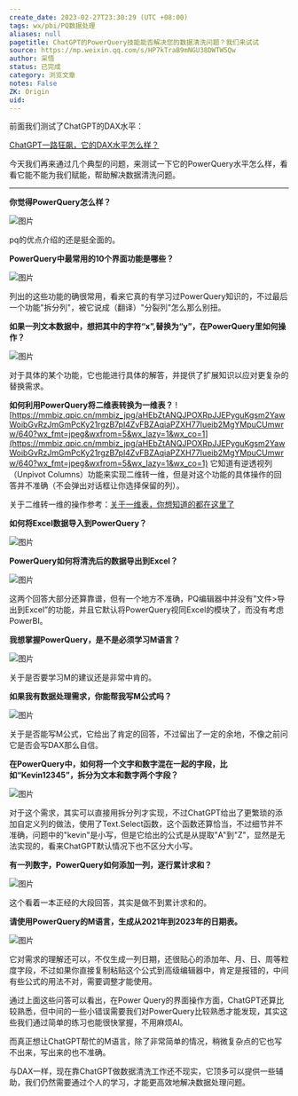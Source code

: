 ```yaml
---
create_date: 2023-02-27T23:30:29 (UTC +08:00)
tags: wx/pbi/PQ数据处理 
aliases: null
pagetitle: ChatGPT的PowerQuery技能能否解决您的数据清洗问题？我们来试试
source: https://mp.weixin.qq.com/s/HP7kTraB9mNGU38DWTW5Qw
author: 采悟
status: 已完成
category: 浏览文章 
notes: False
ZK: Origin
uid: 
---
```


前面我们测试了ChatGPT的DAX水平： 

[ChatGPT一路狂飙，它的DAX水平怎么样？](http://mp.weixin.qq.com/s?__biz=MzA4MzQwMjY4MA==&mid=2484083645&idx=1&sn=d2d0da62240aaadcb200bb7c07dfbcae&chksm=8e13b16ab964387cf6169ceb2c994bc79db50fe21ba9cf19834f719bfc137e6cc8a40e295717&scene=21#wechat_redirect)  

今天我们再来通过几个典型的问题，来测试一下它的PowerQuery水平怎么样，看看它能不能为我们赋能，帮助解决数据清洗问题。

___

**你觉得PowerQuery怎么样？**

![图片](https://mmbiz.qpic.cn/mmbiz_jpg/aHEbZtANQJPOXRpJJEPyguKgsm2YawWozd6MoSNZ4YKQODW135OWicHaEIMkVC9FpLEcHlZ7NPibohFfdKIa80RQ/640?wx_fmt=jpeg&wxfrom=5&wx_lazy=1&wx_co=1)

pq的优点介绍的还是挺全面的。

**PowerQuery中最常用的10个界面功能是哪些？**

![图片](https://mmbiz.qpic.cn/mmbiz_jpg/aHEbZtANQJPOXRpJJEPyguKgsm2YawWoeiaib0rRh7xNp1WpNhkHHoMXI4jXNjCc2jDEmLD9UsOfvzJfTV6IDglQ/640?wx_fmt=jpeg&wxfrom=5&wx_lazy=1&wx_co=1)

列出的这些功能的确很常用，看来它真的有学习过PowerQuery知识的，不过最后一个功能"拆分列"，被它说成（翻译）"分裂列"怎么那么别扭。

**如果一列文本数据中，想把其中的字符“x”,替换为“y”，在PowerQuery里如何操作？**

![图片](https://mmbiz.qpic.cn/mmbiz_jpg/aHEbZtANQJPOXRpJJEPyguKgsm2YawWoWU86Bow9o3ic729zc5bppzkz4EybOB51wNA0cbVl2F5iaDCBic8AX3PiaA/640?wx_fmt=jpeg&wxfrom=5&wx_lazy=1&wx_co=1)

对于具体的某个功能，它也能进行具体的解答，并提供了扩展知识以应对更复杂的替换需求。

**如何利用PowerQuery将二维表转换为一维表？**
![https://mmbiz.qpic.cn/mmbiz_jpg/aHEbZtANQJPOXRpJJEPyguKgsm2YawWoibGvRzJmGmPcKy21rgzB7pl4ZvFBZAqiaPZXH77Iueib2MgYMpuCUmwrw/640?wx_fmt=jpeg&wxfrom=5&wx_lazy=1&wx_co=1](https://mmbiz.qpic.cn/mmbiz_jpg/aHEbZtANQJPOXRpJJEPyguKgsm2YawWoibGvRzJmGmPcKy21rgzB7pl4ZvFBZAqiaPZXH77Iueib2MgYMpuCUmwrw/640?wx_fmt=jpeg&wxfrom=5&wx_lazy=1&wx_co=1)
它知道有逆透视列（Unpivot Columns）功能来实现二维转一维，但是对这个功能的具体操作的回答并不准确（不会弹出对话框让你选择保留的列）。

关于二维转一维的操作参考：[关于一维表，你想知道的都在这里了](http://mp.weixin.qq.com/s?__biz=MzA4MzQwMjY4MA==&mid=2484068871&idx=1&sn=4ab596602ed0a4c851755673d8fcf37a&chksm=8e0c48d0b97bc1c6e8edc0d31110b669c87740e55601fce30e498c9801af972ca1f366eb7ab9&scene=21#wechat_redirect)

**如何将Excel数据导入到PowerQuery？**

![图片](https://mmbiz.qpic.cn/mmbiz_jpg/aHEbZtANQJPOXRpJJEPyguKgsm2YawWozksM5BBtZb8cGZ9YLibQIRLFXfdJNibqJickevoWiaBJic0dMKfNq217icIA/640?wx_fmt=jpeg&wxfrom=5&wx_lazy=1&wx_co=1)

**PowerQuery如何将清洗后的数据导出到Excel？**

![图片](https://mmbiz.qpic.cn/mmbiz_jpg/aHEbZtANQJPOXRpJJEPyguKgsm2YawWoFhibHXwYz42JXMzsic1qtvYAPuaXH7OKeqlcmLGcVreAXEkZkXbhbAhg/640?wx_fmt=jpeg&wxfrom=5&wx_lazy=1&wx_co=1)

这两个回答大部分还算靠谱，但有一个地方不准确，PQ编辑器中并没有”文件>导出到Excel”的功能，并且它默认将PowerQuery视同Excel的模块了，而没有考虑PowerBI。

**我想掌握PowerQuery，是不是必须学习M语言？**

![图片](https://mmbiz.qpic.cn/mmbiz_jpg/aHEbZtANQJPOXRpJJEPyguKgsm2YawWoeHJxdTBiaL6icnicGWULXYSpCPkChXpxKTNkxQXwrrK0yQsBMgibpWZiaXg/640?wx_fmt=jpeg&wxfrom=5&wx_lazy=1&wx_co=1)

关于是否要学习M的建议还是非常中肯的。

**如果我有数据处理需求，你能帮我写M公式吗？**

![图片](https://mmbiz.qpic.cn/mmbiz_jpg/aHEbZtANQJPOXRpJJEPyguKgsm2YawWozcgpmWn271S68urgu8yIj7Pp9mKcAhENwm9UF5ibaxJ1YsoCEPbVJWw/640?wx_fmt=jpeg&wxfrom=5&wx_lazy=1&wx_co=1)

关于是否能写M公式，它给出了肯定的回答，不过留出了一定的余地，不像之前问它是否会写DAX那么自信。

**在PowerQuery中，如何将一个文字和数字混在一起的字段，比如“Kevin12345”，拆分为文本和数字两个字段？**

![图片](https://mmbiz.qpic.cn/mmbiz_jpg/aHEbZtANQJPOXRpJJEPyguKgsm2YawWo5HoLmiceKqV8P3Uqp5gdOpicLwWtwCE07Jibx5DTfRksh5AiauGFeqshKQ/640?wx_fmt=jpeg&wxfrom=5&wx_lazy=1&wx_co=1)

对于这个需求，其实可以直接用拆分列才实现，不过ChatGPT给出了更繁琐的添加自定义列的做法，使用了Text.Select函数，这个函数还算恰当，不过细节并不准确，问题中的"kevin"是小写，但是它给出的公式是从提取"A"到"Z"，显然是无法实现的，看来ChatGPT默认情况下也不区分大小写。

**有一列数字，PowerQuery如何添加一列，逐行累计求和？**

![图片](https://mmbiz.qpic.cn/mmbiz_jpg/aHEbZtANQJPOXRpJJEPyguKgsm2YawWoDXDCa6a5rsZuYWTqttZ5tEnyOibv2e90bzZpCic2WRUWRYrhQicAWTxew/640?wx_fmt=jpeg&wxfrom=5&wx_lazy=1&wx_co=1)

这个看着一本正经的大段回答，其实是做不到累计求和的。

**请使用PowerQuery的M语言，生成从2021年到2023年的日期表。**

![图片](https://mmbiz.qpic.cn/mmbiz_jpg/aHEbZtANQJPOXRpJJEPyguKgsm2YawWojImqIn8j2GaWZg1HTia6hGGFRVQLteq7dFvQghp91TojQfrJCsz2Btg/640?wx_fmt=jpeg&wxfrom=5&wx_lazy=1&wx_co=1)

它对需求的理解还可以，不仅生成一列日期，还很贴心的添加年、月、日、周等粒度字段，不过如果你直接复制粘贴这个公式到高级编辑器中，肯定是报错的，中间有些公式的用法不对，需要调整才能使用。

通过上面这些问答可以看出，在Power Query的界面操作方面，ChatGPT还算比较熟悉，但中间的一些小错误需要我们对PowerQuery比较熟悉才能发现，其实这些我们通过简单的练习也能很快掌握，不用麻烦AI。

而真正想让ChatGPT帮忙的M语言，除了非常简单的情况，稍微复杂点的它也写不出来，写出来的也不准确。

与DAX一样，现在靠ChatGPT做数据清洗工作还不现实，它顶多可以提供一些辅助，我们仍然需要通过个人的学习，才能更高效地解决数据处理问题。
